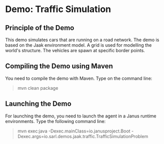 Demo: Traffic Simulation
========================

## Principle of the Demo

This demo simulates cars that are running on a road network.
The demo is based on the Jaak environment model.
A grid is used for modelling the world's structure.
The vehicles are spawn at specific border points.

## Compiling the Demo using Maven

You need to compile the demo with Maven. Type on the command
line:

> mvn clean package

## Launching the Demo

For launching the demo, you need to launch the agent
in a Janus runtime environments.
Type the following command line:

> mvn exec:java
>     -Dexec.mainClass=io.janusproject.Boot
>     -Dexec.args=io.sarl.demos.jaak.traffic.TrafficSimulationProblem

